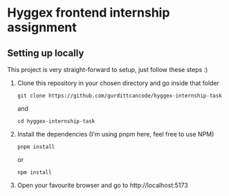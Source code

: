 # Hyggex frontend internship assignment

## Setting up locally

This project is very straight-forward to setup, just follow these steps :)

1. Clone this repository in your chosen directory and go inside that folder
    ```
    git clone https://github.com/gurdittcancode/hyggex-internship-task
    ```
    and 
    ```
    cd hyggex-internship-task
    ```

2. Install the dependencies (I'm using pnpm here, feel free to use NPM)
    ```
    pnpm install
    ```
    or
    ```
    npm install
    ```

3. Open your favourite browser and go to <a>http://localhost:5173</a>